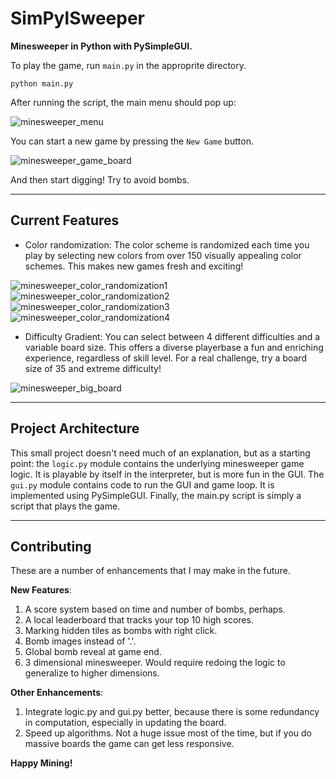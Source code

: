 # SimPylSweeper
**Minesweeper in Python with PySimpleGUI.**

To play the game, run `main.py` in the approprite directory.

```console
python main.py
```

After running the script, the main menu should pop up:

![minesweeper_menu](https://user-images.githubusercontent.com/78166995/115398955-ab4c7800-a1b5-11eb-913c-145af3dc6af6.PNG)

You can start a new game by pressing the `New Game` button.

![minesweeper_game_board](https://user-images.githubusercontent.com/78166995/115399073-d0d98180-a1b5-11eb-9c8a-569ddd8695b8.PNG)

And then start digging! Try to avoid bombs.

***

## Current Features

* Color randomization: The color scheme is randomized each time you play by selecting new colors from over 150 visually appealing color schemes. This makes new games fresh and exciting!

![minesweeper_color_randomization1](https://user-images.githubusercontent.com/78166995/115399890-a5a36200-a1b6-11eb-8879-c9be79c6ed23.PNG)
![minesweeper_color_randomization2](https://user-images.githubusercontent.com/78166995/115399898-a76d2580-a1b6-11eb-82b6-e28e62b934b5.PNG)
![minesweeper_color_randomization3](https://user-images.githubusercontent.com/78166995/115399905-a89e5280-a1b6-11eb-817d-77a9b0b83e98.PNG)
![minesweeper_color_randomization4](https://user-images.githubusercontent.com/78166995/115399908-a936e900-a1b6-11eb-8ba2-08a83108967b.PNG)

* Difficulty Gradient: You can select between 4 different difficulties and a variable board size. This offers a diverse playerbase a fun and enriching experience, regardless of skill level. For a real challenge, try a board size of 35 and extreme difficulty!

![minesweeper_big_board](https://user-images.githubusercontent.com/78166995/115400188-fb780a00-a1b6-11eb-8e0b-21452e5b4b61.PNG)

***

## Project Architecture

This small project doesn't need much of an explanation, but as a starting point: the `logic.py` module contains the underlying minesweeper game logic. It is playable by itself in the interpreter, but is more fun in the GUI. The `gui.py` module contains code to run the GUI and game loop. It is implemented using PySimpleGUI. Finally, the main.py script is simply a script that plays the game.

***

## Contributing

These are a number of enhancements that I may make in the future.

**New Features**:

1. A score system based on time and number of bombs, perhaps.
2. A local leaderboard that tracks your top 10 high scores.
3. Marking hidden tiles as bombs with right click.
4. Bomb images instead of '.'.
5. Global bomb reveal at game end.
6. 3 dimensional minesweeper. Would require redoing the logic to generalize to higher dimensions.

**Other Enhancements**:

1. Integrate logic.py and gui.py better, because there is some redundancy in computation, especially in updating the board.
2. Speed up algorithms. Not a huge issue most of the time, but if you do massive boards the game can get less responsive.

**Happy Mining!**
